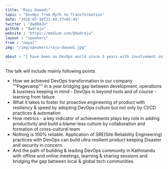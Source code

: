 ```yaml
---
title: "Raju Dawadi"
topic : "DevOps from Myth to Transformation"
date: "2018-07-16T22:49:37+05:45"
twitter : "dwdRAJU"
github : "dwdraju"
website : "https://medium.com/@dwdraju"
layout : "speakers"
from : "nepal"
img: "/img/speakers/raju-dawadi.jpg"

about : "I have been on DevOps world since 3 years with involvement on both service & product based companies related to web development to FinTech implementing DevOps practices. Also, building DevOps community here in Kathmandu with meetups & sharing sessions along with connecting with global tech communities has been keeping me busy."
---
```


The talk will include mainly following points

*  How we achieved DevOps transformation in our company ""Pagevamp"" in a year bridging gap between development, operations & business keeping in mind - DevOps is beyond tools and of course - learning from failure
*  What it takes to foster for proactive engineering of product with resiliency & speed by adopting DevOps culture but not only by CI/CD practices & automation
*  How metrics - a key indicator of achievements plays key role in adding productivity and build a blame-less culture by collaboration and formation of  cross-cultural team
*  Nothing is 100% reliable. Application of SRE(Site Reliability Engineering) practices with DevOps can build ultra resilient product keeping Disaster and security in concern.
*  And the path of building & leading DevOps community in Kathmandu with offline and online meetings, learning & sharing sessions and bridging the gap between local & global tech communities.
